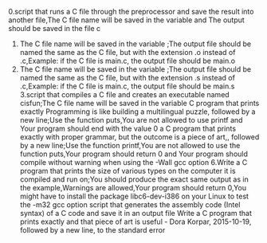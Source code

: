 0.script that runs a C file through the preprocessor and save the result into another file,The C file name will be saved in the variable  and The output should be saved in the file c
1. The C file name will be saved in the variable ;The output file should be named the same as the C file, but with the extension .o instead of .c,Example: if the C file is main.c, the output file should be main.o
2. The C file name will be saved in the variable ;The output file should be named the same as the C file, but with the extension .s instead of .c,Example: if the C file is main.c, the output file should be main.s
3.script that compiles a C file and creates an executable named cisfun;The C file name will be saved in the variable 
C program that prints exactly Programming is like building a multilingual puzzle, followed by a new line;Use the function puts,You are not allowed to use printf and Your program should end with the value 0
a C program that prints exactly with proper grammar, but the outcome is a piece of art,, followed by a new line;Use the function printf,You are not allowed to use the function puts,Your program should return 0 and Your program should compile without warning when using the -Wall gcc option
6.Write a C program that prints the size of various types on the computer it is compiled and run on;You should produce the exact same output as in the example,Warnings are allowed,Your program should return 0,You might have to install the package libc6-dev-i386 on your Linux to test the -m32 gcc option
script that generates the assembly code (Intel syntax) of a C code and save it in an output file
Write a C program that prints exactly and that piece of art is useful - Dora Korpar, 2015-10-19, followed by a new line, to the standard error

